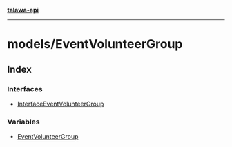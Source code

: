 [**talawa-api**](../../README.md)

***

# models/EventVolunteerGroup

## Index

### Interfaces

- [InterfaceEventVolunteerGroup](interfaces/InterfaceEventVolunteerGroup.md)

### Variables

- [EventVolunteerGroup](variables/EventVolunteerGroup.md)

